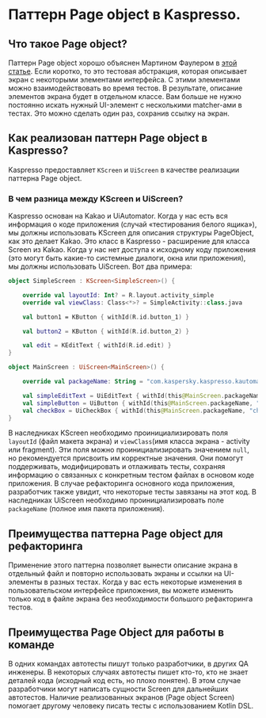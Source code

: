 # Паттерн Page object в Kaspresso.

## Что такое Page object? 

Паттерн Page object хорошо объяснен Мартином Фаулером в [этой статье](https://martinfowler.com/bliki/PageObject.html). Если коротко, то это тестовая абстракция, которая описывает экран с некоторыми элементами интерфейса. С этими элементами можно взаимодействовать во время тестов. В результате, описание элементов экрана будет в отдельном классе. Вам больше не нужно постоянно искать нужный UI-элемент с несколькими matcher-ами в тестах. Это можно сделать один раз, сохранив ссылку на экран.

## Как реализован паттерн Page object в Kaspresso?

Kaspresso предоставляет `KScreen` и `UiScreen` в качестве реализации паттерна Page object.

### В чем разница между KScreen и UiScreen?

Kaspresso основан на Kakao и UiAutomator. 
Когда у нас есть вся информация о коде приложения (случай «тестирования белого ящика»), мы должны использовать KScreen для описания структуры PageObject, как это делает Kakao. Это класс в Kaspresso - расширение для класса Screen из Kakao.
Когда у нас нет доступа к исходному коду приложения (это могут быть какие-то системные диалоги, окна или приложения), мы должны использовать UiScreen.
Вот два примера:

```kotlin
object SimpleScreen : KScreen<SimpleScreen>() {

    override val layoutId: Int? = R.layout.activity_simple
    override val viewClass: Class<*>? = SimpleActivity::class.java

    val button1 = KButton { withId(R.id.button_1) }

    val button2 = KButton { withId(R.id.button_2) }

    val edit = KEditText { withId(R.id.edit) }
}

object MainScreen : UiScreen<MainScreen>() {

    override val packageName: String = "com.kaspersky.kaspresso.kautomatorsample"

    val simpleEditText = UiEditText { withId(this@MainScreen.packageName, "editText") }
    val simpleButton = UiButton { withId(this@MainScreen.packageName, "button") }
    val checkBox = UiCheckBox { withId(this@MainScreen.packageName, "checkBox") }
}
```

В наследниках KScreen необходимо проинициализировать поля `layoutId` (файл макета экрана) и `viewClass`(имя класса экрана - activity или fragment). Эти поля можно проинициализировать значением `null`, но рекомендуется присвоить им корректные значения. Они помогут поддерживать, модифицировать и отлаживать тесты, сохраняя информацию о связанных с конкретным тестом файлах в основом коде приложения. В случае рефакторинга основного кода приложения, разработчик также увидит, что некоторые тесты завязаны на этот код.
В наследниках UiScreen необходимо проинициализировать поле `packageName` (полное имя пакета приложения). 

## Преимущества паттерна Page object для рефакторинга
Применение этого паттерна позволяет вынести описание экрана в отдельный файл и повторно использовать экраны и ссылки на UI-элементы в разных тестах. Когда у вас есть некоторые изменения в пользовательском интерфейсе приложения, вы можете изменить только код в файле экрана без необходимости большого рефакторинга тестов. 

## Преимущества Page Object для работы в команде
В одних командах автотесты пишут только разработчики, в других QA инженеры. В некоторых случаях автотесты пишет кто-то, кто не знает деталей кода (исходный код есть, но плохо понятен). В этом случае разработчики могут написать сущности Screen для дальнейших автотестов. Наличие реализованных экранов (Page object Screen) помогает другому человеку писать тесты с использованием Kotlin DSL. 
